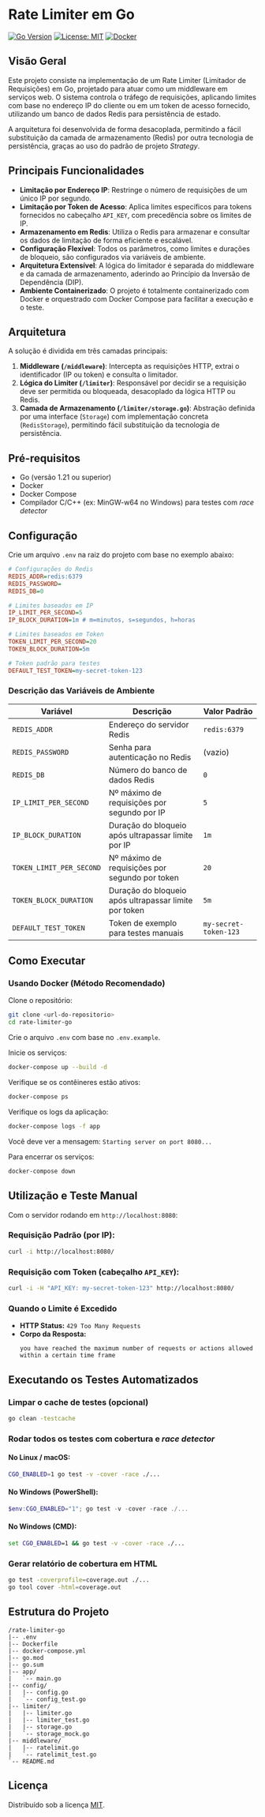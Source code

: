 # Rate Limiter em Go

[![Go Version](https://img.shields.io/badge/Go-1.21+-00ADD8.svg)](https://go.dev/)
[![License: MIT](https://img.shields.io/badge/License-MIT-yellow.svg)](https://opensource.org/licenses/MIT)
[![Docker](https://img.shields.io/badge/Docker-Powered-2496ED.svg)](https://www.docker.com)

## Visão Geral

Este projeto consiste na implementação de um Rate Limiter (Limitador de Requisições) em Go, projetado para atuar como um middleware em serviços web. O sistema controla o tráfego de requisições, aplicando limites com base no endereço IP do cliente ou em um token de acesso fornecido, utilizando um banco de dados Redis para persistência de estado.

A arquitetura foi desenvolvida de forma desacoplada, permitindo a fácil substituição da camada de armazenamento (Redis) por outra tecnologia de persistência, graças ao uso do padrão de projeto *Strategy*.

## Principais Funcionalidades

- **Limitação por Endereço IP**: Restringe o número de requisições de um único IP por segundo.
- **Limitação por Token de Acesso**: Aplica limites específicos para tokens fornecidos no cabeçalho `API_KEY`, com precedência sobre os limites de IP.
- **Armazenamento em Redis**: Utiliza o Redis para armazenar e consultar os dados de limitação de forma eficiente e escalável.
- **Configuração Flexível**: Todos os parâmetros, como limites e durações de bloqueio, são configurados via variáveis de ambiente.
- **Arquitetura Extensível**: A lógica do limitador é separada do middleware e da camada de armazenamento, aderindo ao Princípio da Inversão de Dependência (DIP).
- **Ambiente Containerizado**: O projeto é totalmente containerizado com Docker e orquestrado com Docker Compose para facilitar a execução e o teste.

## Arquitetura

A solução é dividida em três camadas principais:

1. **Middleware (`/middleware`)**: Intercepta as requisições HTTP, extrai o identificador (IP ou token) e consulta o limitador.
2. **Lógica do Limiter (`/limiter`)**: Responsável por decidir se a requisição deve ser permitida ou bloqueada, desacoplado da lógica HTTP ou Redis.
3. **Camada de Armazenamento (`/limiter/storage.go`)**: Abstração definida por uma interface (`Storage`) com implementação concreta (`RedisStorage`), permitindo fácil substituição da tecnologia de persistência.

## Pré-requisitos

- Go (versão 1.21 ou superior)
- Docker
- Docker Compose
- Compilador C/C++ (ex: MinGW-w64 no Windows) para testes com *race detector*

## Configuração

Crie um arquivo `.env` na raiz do projeto com base no exemplo abaixo:

```ini
# Configurações do Redis
REDIS_ADDR=redis:6379
REDIS_PASSWORD=
REDIS_DB=0

# Limites baseados em IP
IP_LIMIT_PER_SECOND=5
IP_BLOCK_DURATION=1m # m=minutos, s=segundos, h=horas

# Limites baseados em Token
TOKEN_LIMIT_PER_SECOND=20
TOKEN_BLOCK_DURATION=5m

# Token padrão para testes
DEFAULT_TEST_TOKEN=my-secret-token-123
```

### Descrição das Variáveis de Ambiente

| Variável               | Descrição                                                        | Valor Padrão             |
|------------------------|------------------------------------------------------------------|--------------------------|
| `REDIS_ADDR`           | Endereço do servidor Redis                                       | `redis:6379`             |
| `REDIS_PASSWORD`       | Senha para autenticação no Redis                                 | (vazio)                  |
| `REDIS_DB`             | Número do banco de dados Redis                                   | `0`                      |
| `IP_LIMIT_PER_SECOND`  | Nº máximo de requisições por segundo por IP                     | `5`                      |
| `IP_BLOCK_DURATION`    | Duração do bloqueio após ultrapassar limite por IP              | `1m`                     |
| `TOKEN_LIMIT_PER_SECOND`| Nº máximo de requisições por segundo por token                 | `20`                     |
| `TOKEN_BLOCK_DURATION` | Duração do bloqueio após ultrapassar limite por token           | `5m`                     |
| `DEFAULT_TEST_TOKEN`   | Token de exemplo para testes manuais                            | `my-secret-token-123`    |

## Como Executar

### Usando Docker (Método Recomendado)

Clone o repositório:

```bash
git clone <url-do-repositorio>
cd rate-limiter-go
```

Crie o arquivo `.env` com base no `.env.example`.

Inicie os serviços:

```bash
docker-compose up --build -d
```

Verifique se os contêineres estão ativos:

```bash
docker-compose ps
```

Verifique os logs da aplicação:

```bash
docker-compose logs -f app
```

Você deve ver a mensagem: `Starting server on port 8080...`

Para encerrar os serviços:

```bash
docker-compose down
```

## Utilização e Teste Manual

Com o servidor rodando em `http://localhost:8080`:

### Requisição Padrão (por IP):

```bash
curl -i http://localhost:8080/
```

### Requisição com Token (cabeçalho `API_KEY`):

```bash
curl -i -H "API_KEY: my-secret-token-123" http://localhost:8080/
```

### Quando o Limite é Excedido

- **HTTP Status:** `429 Too Many Requests`
- **Corpo da Resposta:**  
  ```
  you have reached the maximum number of requests or actions allowed within a certain time frame
  ```

## Executando os Testes Automatizados

### Limpar o cache de testes (opcional)

```bash
go clean -testcache
```

### Rodar todos os testes com cobertura e *race detector*

#### No Linux / macOS:

```bash
CGO_ENABLED=1 go test -v -cover -race ./...
```

#### No Windows (PowerShell):

```powershell
$env:CGO_ENABLED="1"; go test -v -cover -race ./...
```

#### No Windows (CMD):

```cmd
set CGO_ENABLED=1 && go test -v -cover -race ./...
```

### Gerar relatório de cobertura em HTML

```bash
go test -coverprofile=coverage.out ./...
go tool cover -html=coverage.out
```

## Estrutura do Projeto

```
/rate-limiter-go
|-- .env
|-- Dockerfile
|-- docker-compose.yml
|-- go.mod
|-- go.sum
|-- app/
|   `-- main.go
|-- config/
|   |-- config.go
|   `-- config_test.go
|-- limiter/
|   |-- limiter.go
|   |-- limiter_test.go
|   |-- storage.go
|   `-- storage_mock.go
|-- middleware/
|   |-- ratelimit.go
|   `-- ratelimit_test.go
`-- README.md
```

## Licença

Distribuído sob a licença [MIT](https://opensource.org/licenses/MIT).